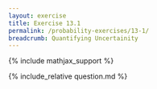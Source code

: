 ```yaml
---
layout: exercise
title: Exercise 13.1
permalink: /probability-exercises/13-1/
breadcrumb: Quantifying Uncertainity
---
```


{% include mathjax_support %}

<div><i class="arrow-up loader" data-chapter="probability-exercises" data-exercise="ex_1" data-rating="0"></i></div>
{% include_relative question.md %}

